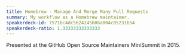 ```yaml
---
title: Homebrew - Manage And Merge Many Pull Requests
summary: My workflow as a Homebrew maintainer.
speakerdeck-id: 7571bc4dc5624245b0ba004c05231b54
speakerdeck-ratio: 1.33333333333333
---
```

Presented at the GitHub Open Source Maintainers MiniSummit in 2015.
